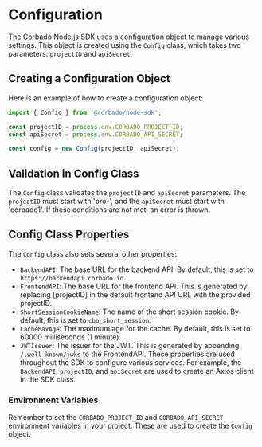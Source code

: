 # Configuration

The Corbado Node.js SDK uses a configuration object to manage various settings. This object is created using the `Config` class, which takes two parameters: `projectID` and `apiSecret`.

## Creating a Configuration Object

Here is an example of how to create a configuration object:

```javascript
import { Config } from '@corbado/node-sdk';

const projectID = process.env.CORBADO_PROJECT_ID;
const apiSecret = process.env.CORBADO_API_SECRET;

const config = new Config(projectID, apiSecret);
```

## Validation in Config Class

The `Config` class validates the `projectID` and `apiSecret` parameters. The `projectID` must start with 'pro-', and the `apiSecret` must start with 'corbado1'. If these conditions are not met, an error is thrown.

## Config Class Properties

The `Config` class also sets several other properties:

- `BackendAPI`: The base URL for the backend API. By default, this is set to `https://backendapi.corbado.io`.
- `FrontendAPI`: The base URL for the frontend API. This is generated by replacing [projectID] in the default frontend API URL with the provided projectID.
- `ShortSessionCookieName`: The name of the short session cookie. By default, this is set to `cbo_short_session`.
- `CacheMaxAge`: The maximum age for the cache. By default, this is set to 60000 milliseconds (1 minute).
- `JWTIssuer`: The issuer for the JWT. This is generated by appending `/.well-known/jwks` to the FrontendAPI.
  These properties are used throughout the SDK to configure various services. For example, the `BackendAPI`, `projectID`, and `apiSecret` are used to create an Axios client in the SDK class.

### Environment Variables

Remember to set the `CORBADO_PROJECT_ID` and `CORBADO_API_SECRET` environment variables in your project. These are used to create the `Config` object.
